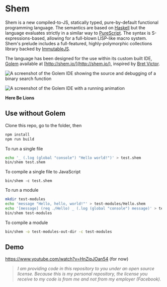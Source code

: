 # Shem

Shem is a new compiled-to-JS, statically typed, pure-by-default functional programming language. The semantics are based on [Haskell](https://www.haskell.org/) but the language evaluates strictly in a similar way to [PureScript](http://purescript.org/). The syntax is S-expressions-based, allowing for a full-blown LISP-like macro system. Shem's prelude includes a full-featured, highly-polymorphic collections library backed by [ImmutableJS](http://facebook.github.io/immutable-js).

The language has been designed for the use within its custom built IDE, [Golem](https://github.com/xixixao/Golem) available at [http://shem.io/](http://shem.io/), inspired by [Bret Victor](http://worrydream.com/).

![A screenshot of the Golem IDE showing the source and debugging of a binary search function](http://shem.io/img/screen-shot-binarysearch.png)

![A screenshot of the Golem IDE with a running animation](http://shem.io/img/screen-shot-star.png)

**Here Be Lions**

## Use without Golem

Clone this repo, go to the folder, then

```bash
npm install
npm run build
```

To run a single file

```bash
echo '_ (.log (global "console") "Hello world!")' > test.shem
bin/shem test.shem
```

To compile a single file to JavaScript

```
bin/shem -c test.shem
```

To run a module
```bash
mkdir test-modules
echo 'message "Hello, hello, world!"' > test-modules/Hello.shem
echo '[message] (req ./Hello) _ (.log (global "console") message)' > test-modules/index.shem
bin/shem test-modules
```

To compile a module
```bash
bin/shem -o test-modules-out-dir -c test-modules
```

## Demo

https://www.youtube.com/watch?v=HnZipJOan54 (for now)


> *I am providing code in this repository to you under an open source license. Because this is my personal repository, the license you receive to my code is from me and not from my employer (Facebook).*
